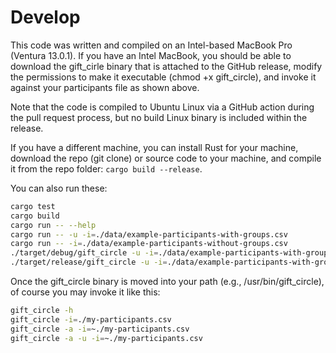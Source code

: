 # Develop

This code was written and compiled on an Intel-based MacBook Pro (Ventura 13.0.1). If you have an Intel MacBook, you should be able to download the gift_cirle binary that is attached to the GitHub release, modify the permissions to make it executable (chmod +x gift_circle), and invoke it against your participants file as shown above.

Note that the code is compiled to Ubuntu Linux via a GitHub action during the pull request process, but no build Linux binary is included within the release.

If you have a different machine, you can install Rust for your machine, download the repo (git clone) or source code to your machine, and compile it from the repo folder: `cargo build --release`.

You can also run these:

```sh
cargo test
cargo build
cargo run -- --help
cargo run -- -u -i=./data/example-participants-with-groups.csv
cargo run -- -i=./data/example-participants-without-groups.csv
./target/debug/gift_circle -u -i=./data/example-participants-with-groups.csv
./target/release/gift_circle -u -i=./data/example-participants-with-groups.csv
```

Once the gift_circle binary is moved into your path (e.g., /usr/bin/gift_circle), of course you may invoke it like this:

```sh
gift_circle -h
gift_circle -i=./my-participants.csv
gift_circle -a -i=~./my-participants.csv
gift_circle -a -u -i=~./my-participants.csv
```
